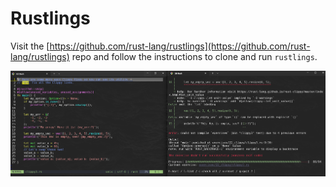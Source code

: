 # Rustlings

Visit the [https://github.com/rust-lang/rustlings](https://github.com/rust-lang/rustlings) repo and follow the instructions to clone and run `rustlings`. 

![](./figures/rustlings1.png)